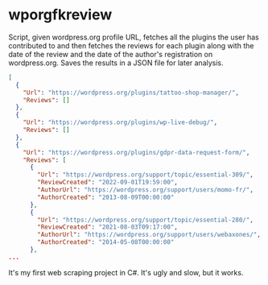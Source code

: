 # wporgfkreview

Script, given wordpress.org profile URL, fetches all the plugins the user has contributed to and then fetches the reviews for each plugin along with the date of the review and the date of the author's registration on wordpress.org.
Saves the results in a JSON file for later analysis.
```json
[
  {
    "Url": "https://wordpress.org/plugins/tattoo-shop-manager/",
    "Reviews": []
  },
  {
    "Url": "https://wordpress.org/plugins/wp-live-debug/",
    "Reviews": []
  },
  {
    "Url": "https://wordpress.org/plugins/gdpr-data-request-form/",
    "Reviews": [
      {
        "Url": "https://wordpress.org/support/topic/essential-309/",
        "ReviewCreated": "2022-09-01T19:59:00",
        "AuthorUrl": "https://wordpress.org/support/users/momo-fr/",
        "AuthorCreated": "2013-08-09T00:00:00"
      },
      {
        "Url": "https://wordpress.org/support/topic/essential-280/",
        "ReviewCreated": "2021-08-03T09:17:00",
        "AuthorUrl": "https://wordpress.org/support/users/webaxones/",
        "AuthorCreated": "2014-05-08T00:00:00"
      },
...
```

It's my first web scraping project in C#. It's ugly and slow, but it works.